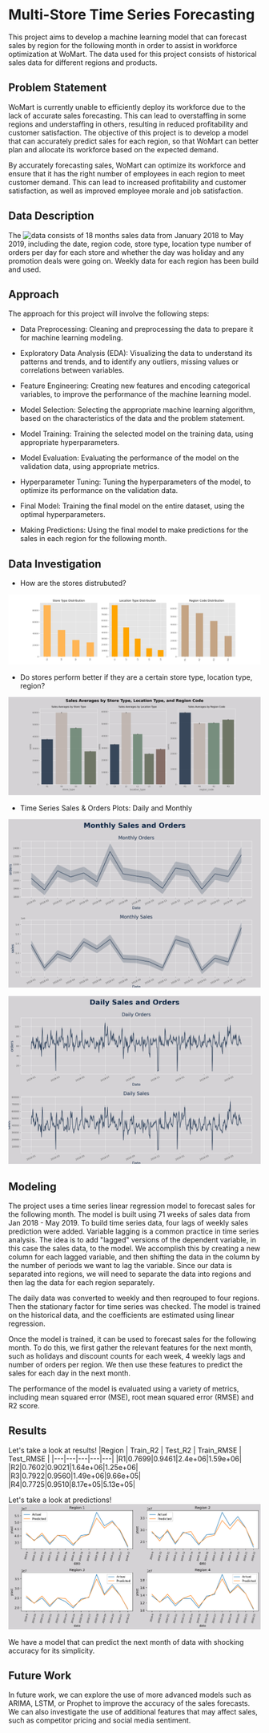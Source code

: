 # Multi-Store Time Series Forecasting

This project aims to develop a machine learning model that can forecast sales by region for the following month in order to assist in workforce optimization at WoMart. The data used for this project consists of historical sales data for different regions and products.

## Problem Statement

WoMart is currently unable to efficiently deploy its workforce due to the lack of accurate sales forecasting. This can lead to overstaffing in some regions and understaffing in others, resulting in reduced profitability and customer satisfaction. The objective of this project is to develop a model that can accurately predict sales for each region, so that WoMart can better plan and allocate its workforce based on the expected demand.

By accurately forecasting sales, WoMart can optimize its workforce and ensure that it has the right number of employees in each region to meet customer demand. This can lead to increased profitability and customer satisfaction, as well as improved employee morale and job satisfaction.

## Data Description

The ![data](https://www.kaggle.com/datasets/shelvigarg/sales-forecasting-womart-store/download?datasetVersionNumber=1) consists of 18 months sales data from January 2018 to May 2019, including the date, region code, store type, location type number of orders per day for each store and whether the day was holiday and any promotion deals were going on. Weekly data for each region has been build and used.

## Approach

The approach for this project will involve the following steps:

- Data Preprocessing: Cleaning and preprocessing the data to prepare it for machine learning modeling.

- Exploratory Data Analysis (EDA): Visualizing the data to understand its patterns and trends, and to identify any outliers, missing values or correlations between variables.

- Feature Engineering: Creating new features and encoding categorical variables, to improve the performance of the machine learning model.

- Model Selection: Selecting the appropriate machine learning algorithm, based on the characteristics of the data and the problem statement.

- Model Training: Training the selected model on the training data, using appropriate hyperparameters.

- Model Evaluation: Evaluating the performance of the model on the validation data, using appropriate metrics.

- Hyperparameter Tuning: Tuning the hyperparameters of the model, to optimize its performance on the validation data.

- Final Model: Training the final model on the entire dataset, using the optimal hyperparameters.

- Making Predictions: Using the final model to make predictions for the sales in each region for the following month.

## Data Investigation

- How are the stores distrubuted?

![Store Type, Location Type, Region Code Distributions](./image/logidtic_distribution.png)

- Do stores perform better if they are a certain store type, location type, region?

![Sales Averages by Store Type, Location Type, Region Code](./image/sales_ave_by_location.png)

- Time Series Sales & Orders Plots: Daily and Monthly

![Time Series Sales & Orders Plots: Monthly](./image/time_series_monthly.png)

![Time Series Sales & Orders Plots: Daily](./image/time_series_daily.png)

## Modeling

The project uses a time series linear regression model to forecast sales for the following month. The model is built using 71 weeks of sales data from Jan 2018 - May 2019. To build time series data, four lags of weekly sales prediction were added. Variable lagging is a common practice in time series analysis. The idea is to add "lagged" versions of the dependent variable, in this case the sales data, to the model.
We accomplish this by creating a new column for each lagged variable, and then shifting the data in the column by the number of periods we want to lag the variable.
Since our data is separated into regions, we will need to separate the data into regions and then lag the data for each region separately.

The daily data was converted to weekly and then reqrouped to four regions. Then the stationary factor for time series was checked.
The model is trained on the historical data, and the coefficients are estimated using linear regression.

Once the model is trained, it can be used to forecast sales for the following month. To do this, we first gather the relevant features for the next month, such as holidays and discount counts for each week, 4 weekly lags and number of orders per region. We then use these features to predict the sales for each day in the next month.

The performance of the model is evaluated using a variety of metrics, including mean squared error (MSE), root mean squared error (RMSE) and R2 score.

## Results

Let's take a look at results!
|Region | Train_R2 | Test_R2 | Train_RMSE | Test_RMSE |
|---|---|---|---|---|
|R1|0.7699|0.9461|2.4e+06|1.59e+06|
|R2|0.7602|0.9021|1.64e+06|1.25e+06|
|R3|0.7922|0.9560|1.49e+06|9.66e+05|
|R4|0.7725|0.9510|8.17e+05|5.13e+05|

Let's take a look at predictions!
![regional_forecasts](./image/regional_forecasts.png)

We have a model that can predict the next month of data with shocking accuracy for its simplicity.

## Future Work

In future work, we can explore the use of more advanced models such as ARIMA, LSTM, or Prophet to improve the accuracy of the sales forecasts. We can also investigate the use of additional features that may affect sales, such as competitor pricing and social media sentiment.
